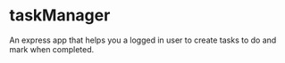 # taskManager
An express app that helps you a logged in user to create tasks to do and mark when completed.
